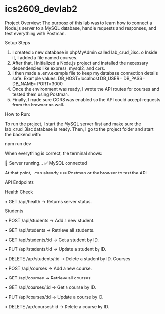# ics2609_devlab2

Project Overview:
The purpose of this lab was to learn how to connect a Node.js server to a MySQL database, handle requests and responses, and test everything with Postman.

Setup Steps
1.	I created a new database in phpMyAdmin called lab_crud_3isc.
o	Inside it, I added a file named courses.
2.	After that, I initialized a Node.js project and installed the necessary dependencies like express, mysql2, and cors.
3.	I then made a .env.example file to keep my database connection details safe.
Example values:
DB_HOST=localhost
DB_USER=
DB_PASS=
DB_NAME=
PORT=3000
4.	Once the environment was ready, I wrote the API routes for courses and tested them using Postman.
5.	Finally, I made sure CORS was enabled so the API could accept requests from the browser as well.

How to Run:

To run the project, I start the MySQL server first and make sure the lab_crud_3isc database is ready.
Then, I go to the project folder and start the backend with:

npm run dev

When everything is correct, the terminal shows:

🚀 Server running…
✅ MySQL connected

At that point, I can already use Postman or the browser to test the API.

API Endpoints:

Health Check

•	GET /api/health → Returns server status.

Students

•	POST /api/students → Add a new student.

•	GET /api/students → Retrieve all students.

•	GET /api/students/:id → Get a student by ID.

•	PUT /api/students/:id → Update a student by ID.

•	DELETE /api/students/:id → Delete a student by ID.
Courses

•	POST /api/courses → Add a new course.

•	GET /api/courses → Retrieve all courses.

•	GET /api/courses/:id → Get a course by ID.

•	PUT /api/courses/:id → Update a course by ID.

•	DELETE /api/courses/:id → Delete a course by ID.


